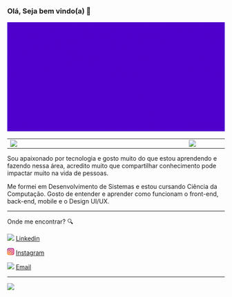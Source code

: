 ### Olá, Seja bem vindo(a) 👋

![Banner github](https://raw.githubusercontent.com/gabrielronny/gabrielronny/master/images/banner.gif)
<center>
  <table>
    <tr>
        <td><img width="400px" align="left" src="https://github-readme-stats.vercel.app/api/top-langs/?username=gabrielronny&hide=html&layout=compact&theme=buefy" /></td>
        <td><img width="495px" align="left" src="https://github-readme-stats.vercel.app/api?username=gabrielronny&theme=buefy"/></td>
    </tr>   
  </table>
</center>  

Sou apaixonado por tecnologia e gosto muito do que estou aprendendo e fazendo nessa área, acredito muito que compartilhar conhecimento pode impactar muito na vida de pessoas.

Me formei em Desenvolvimento de Sistemas e estou cursando Ciência da Computação. Gosto de entender e aprender como funcionam o front-end, back-end, mobile e o Design UI/UX.

---
Onde me encontrar? :mag:  


<a href="https://www.linkedin.com/in/gabrielronny/"><img src="https://cdn4.iconfinder.com/data/icons/social-messaging-ui-color-shapes-2-free/128/social-linkedin-circle-512.png" width="16"></img></a> [Linkedin](https://www.linkedin.com/in/gabrielronny/)

<a href="https://www.instagram.com/gabrielronny_"><img src="https://raw.githubusercontent.com/gabrielronny/gabrielronny/master/images/instagram.webp" width="16"></img></a> [Instagram](https://www.instagram.com/gabrielronny_)  

<a href="mailto:gabrielronny123@hotmail.com"><img src="https://cdn.iconscout.com/icon/free/png-256/microsoft-outlook-2-569268.png" width="16"></img></a> [Email](mailto:gabrielronny123@hotmail.com)  

---
![](https://komarev.com/ghpvc/?username=gabrielronny&color=blue&style=flat)




